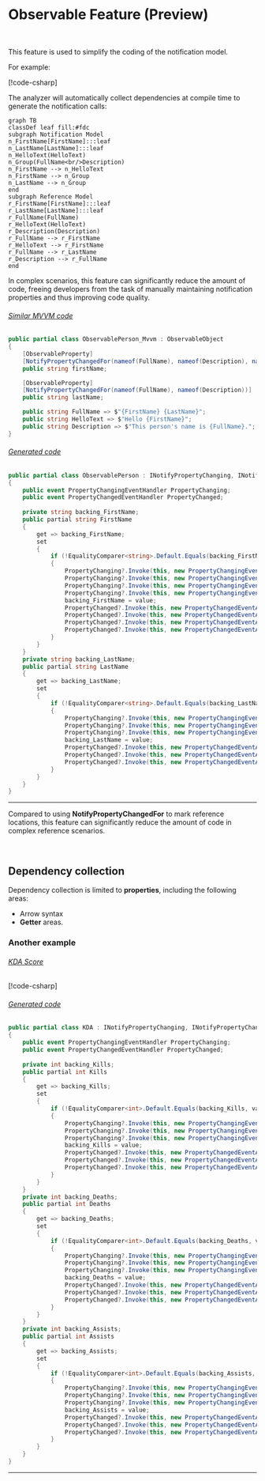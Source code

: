 # Observable Feature (Preview)

<br/>

This feature is used to simplify the coding of the notification model.

For example:

[!code-csharp[](../../../Tests/NStandard.Test/Analyzer/ObservableFeatureTests.cs#doc_ObservableFeature)]

The analyzer will automatically collect dependencies at compile time to generate the notification calls:

```mermaid
graph TB
classDef leaf fill:#fdc
subgraph Notification Model
n_FirstName[FirstName]:::leaf
n_LastName[LastName]:::leaf
n_HelloText(HelloText)
n_Group(FullName<br/>Description)
n_FirstName --> n_HelloText
n_FirstName --> n_Group
n_LastName --> n_Group
end
subgraph Reference Model
r_FirstName[FirstName]:::leaf
r_LastName[LastName]:::leaf
r_FullName(FullName)
r_HelloText(HelloText)
r_Description(Description)
r_FullName --> r_FirstName
r_HelloText --> r_FirstName
r_FullName --> r_LastName
r_Description --> r_FullName
end
```

In complex scenarios, this feature can significantly reduce the amount of code, freeing developers from the task of manually maintaining notification properties and thus improving code quality.

###### [Similar MVVM code](#tab/mvvm)

```csharp
public partial class ObservablePerson_Mvvm : ObservableObject
{
    [ObservableProperty]
    [NotifyPropertyChangedFor(nameof(FullName), nameof(Description), nameof(HelloText))]
    public string firstName;

    [ObservableProperty]
    [NotifyPropertyChangedFor(nameof(FullName), nameof(Description))]
    public string lastName;

    public string FullName => $"{FirstName} {LastName}";
    public string HelloText => $"Hello {FirstName}";
    public string Description => $"This person's name is {FullName}.";
}
```

###### [Generated code](#tab/mvvm-g)

```csharp
public partial class ObservablePerson : INotifyPropertyChanging, INotifyPropertyChanged
{
    public event PropertyChangingEventHandler PropertyChanging;
    public event PropertyChangedEventHandler PropertyChanged;
    
    private string backing_FirstName;
    public partial string FirstName
    {
        get => backing_FirstName;
        set
        {
            if (!EqualityComparer<string>.Default.Equals(backing_FirstName, value))
            {
                PropertyChanging?.Invoke(this, new PropertyChangingEventArgs("FirstName"));
                PropertyChanging?.Invoke(this, new PropertyChangingEventArgs("FullName"));
                PropertyChanging?.Invoke(this, new PropertyChangingEventArgs("HelloText"));
                PropertyChanging?.Invoke(this, new PropertyChangingEventArgs("Description"));
                backing_FirstName = value;
                PropertyChanged?.Invoke(this, new PropertyChangedEventArgs("FirstName"));
                PropertyChanged?.Invoke(this, new PropertyChangedEventArgs("FullName"));
                PropertyChanged?.Invoke(this, new PropertyChangedEventArgs("HelloText"));
                PropertyChanged?.Invoke(this, new PropertyChangedEventArgs("Description"));
            }
        }
    }
    private string backing_LastName;
    public partial string LastName
    {
        get => backing_LastName;
        set
        {
            if (!EqualityComparer<string>.Default.Equals(backing_LastName, value))
            {
                PropertyChanging?.Invoke(this, new PropertyChangingEventArgs("LastName"));
                PropertyChanging?.Invoke(this, new PropertyChangingEventArgs("FullName"));
                PropertyChanging?.Invoke(this, new PropertyChangingEventArgs("Description"));
                backing_LastName = value;
                PropertyChanged?.Invoke(this, new PropertyChangedEventArgs("LastName"));
                PropertyChanged?.Invoke(this, new PropertyChangedEventArgs("FullName"));
                PropertyChanged?.Invoke(this, new PropertyChangedEventArgs("Description"));
            }
        }
    }
}
```

---

Compared to using **NotifyPropertyChangedFor** to mark reference locations, this feature can significantly reduce the amount of code in complex reference scenarios.

<br/>

## Dependency collection

Dependency collection is limited to **properties**, including the following areas:

- Arrow syntax
- **Getter** areas.

### Another example

###### [KDA Score](#tab/kda)

[!code-csharp[](../../../Tests/NStandard.Test/Analyzer/ObservableFeatureTests.cs#doc_KDA)]

###### [Generated code](#tab/kda-g)

```csharp
public partial class KDA : INotifyPropertyChanging, INotifyPropertyChanged
{
    public event PropertyChangingEventHandler PropertyChanging;
    public event PropertyChangedEventHandler PropertyChanged;
    
    private int backing_Kills;
    public partial int Kills
    {
        get => backing_Kills;
        set
        {
            if (!EqualityComparer<int>.Default.Equals(backing_Kills, value))
            {
                PropertyChanging?.Invoke(this, new PropertyChangingEventArgs("Kills"));
                PropertyChanging?.Invoke(this, new PropertyChangingEventArgs("Score"));
                PropertyChanging?.Invoke(this, new PropertyChangingEventArgs("PanelColor"));
                backing_Kills = value;
                PropertyChanged?.Invoke(this, new PropertyChangedEventArgs("Kills"));
                PropertyChanged?.Invoke(this, new PropertyChangedEventArgs("Score"));
                PropertyChanged?.Invoke(this, new PropertyChangedEventArgs("PanelColor"));
            }
        }
    }
    private int backing_Deaths;
    public partial int Deaths
    {
        get => backing_Deaths;
        set
        {
            if (!EqualityComparer<int>.Default.Equals(backing_Deaths, value))
            {
                PropertyChanging?.Invoke(this, new PropertyChangingEventArgs("Deaths"));
                PropertyChanging?.Invoke(this, new PropertyChangingEventArgs("Score"));
                PropertyChanging?.Invoke(this, new PropertyChangingEventArgs("PanelColor"));
                backing_Deaths = value;
                PropertyChanged?.Invoke(this, new PropertyChangedEventArgs("Deaths"));
                PropertyChanged?.Invoke(this, new PropertyChangedEventArgs("Score"));
                PropertyChanged?.Invoke(this, new PropertyChangedEventArgs("PanelColor"));
            }
        }
    }
    private int backing_Assists;
    public partial int Assists
    {
        get => backing_Assists;
        set
        {
            if (!EqualityComparer<int>.Default.Equals(backing_Assists, value))
            {
                PropertyChanging?.Invoke(this, new PropertyChangingEventArgs("Assists"));
                PropertyChanging?.Invoke(this, new PropertyChangingEventArgs("Score"));
                PropertyChanging?.Invoke(this, new PropertyChangingEventArgs("PanelColor"));
                backing_Assists = value;
                PropertyChanged?.Invoke(this, new PropertyChangedEventArgs("Assists"));
                PropertyChanged?.Invoke(this, new PropertyChangedEventArgs("Score"));
                PropertyChanged?.Invoke(this, new PropertyChangedEventArgs("PanelColor"));
            }
        }
    }
}
```

---

